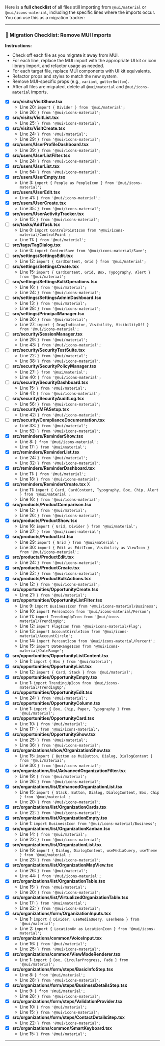 Here is a **full checklist** of all files still importing from `@mui/material` or `@mui/icons-material`, including the specific lines where the imports occur. You can use this as a migration tracker:

---

### 📝 Migration Checklist: Remove MUI Imports
**Instructions:**  
- Check off each file as you migrate it away from MUI.
- For each line, replace the MUI import with the appropriate UI kit or icon library import, and refactor usage as needed.
- For each target file, replace MUI components with UI kit equivalents.
- Refactor props and styles to match the new system.
- Remove MUI-specific props (e.g., `variant`, `gutterBottom`).
- After all files are migrated, delete all `@mui/material` and `@mui/icons-material` imports.
 
- [x] **src/visits/VisitShow.tsx**
  - Line 20: `import { Divider } from '@mui/material';`
  - Line 26: `} from '@mui/icons-material';`
- [x] **src/visits/VisitList.tsx**
  - Line 25: `} from '@mui/icons-material';`
- [x] **src/visits/VisitCreate.tsx**
  - Line 24: `} from '@mui/material';`
  - Line 29: `} from '@mui/icons-material';`
- [x] **src/users/UserProfileDashboard.tsx**
  - Line 39: `} from '@mui/icons-material';`
- [x] **src/users/UserListFilter.tsx**
  - Line 24: `} from '@mui/icons-material';`
- [x] **src/users/UserList.tsx**
  - Line 54: `} from '@mui/icons-material';`
- [x] **src/users/UserEmpty.tsx**
  - Line 3: `import { People as PeopleIcon } from '@mui/icons-material';`
- [x] **src/users/UserEdit.tsx**
  - Line 41: `} from '@mui/icons-material';`
- [x] **src/users/UserCreate.tsx**
  - Line 35: `} from '@mui/icons-material';`
- [x] **src/users/UserActivityTracker.tsx**
  - Line 15: `} from '@mui/icons-material';`
- [ ] **src/tasks/AddTask.tsx**
  - Line 0: `import ControlPointIcon from '@mui/icons-material/ControlPoint';`
  - Line 11: `} from '@mui/material';`
- [ ] **src/tags/TagDialog.tsx**
  - Line 0: `import ContentSave from '@mui/icons-material/Save';`
- [ ] **src/settings/SettingsEdit.tsx**
  - Line 12: `import { CardContent, Grid } from '@mui/material';`
- [ ] **src/settings/SettingsCreate.tsx**
  - Line 15: `import { CardContent, Grid, Box, Typography, Alert } from '@mui/material';`
- [ ] **src/settings/SettingsBulkOperations.tsx**
  - Line 16: `} from '@mui/material';`
  - Line 24: `} from '@mui/icons-material';`
- [ ] **src/settings/SettingsAdminDashboard.tsx**
  - Line 13: `} from '@mui/material';`
  - Line 28: `} from '@mui/icons-material';`
- [ ] **src/settings/PrincipalManager.tsx**
  - Line 26: `} from '@mui/material';`
  - Line 27: `import { DragIndicator, Visibility, VisibilityOff } from '@mui/icons-material';`
- [ ] **src/security/SessionManager.tsx**
  - Line 29: `} from '@mui/material';`
  - Line 43: `} from '@mui/icons-material';`
- [ ] **src/security/SecurityTestSuite.tsx**
  - Line 22: `} from '@mui/material';`
  - Line 38: `} from '@mui/icons-material';`
- [ ] **src/security/SecurityPolicyManager.tsx**
  - Line 27: `} from '@mui/material';`
  - Line 40: `} from '@mui/icons-material';`
- [ ] **src/security/SecurityDashboard.tsx**
  - Line 15: `} from '@mui/material';`
  - Line 41: `} from '@mui/icons-material';`
- [ ] **src/security/SecurityAuditLog.tsx**
  - Line 56: `} from '@mui/icons-material';`
- [ ] **src/security/MFASetup.tsx**
  - Line 42: `} from '@mui/icons-material';`
- [ ] **src/security/ComplianceDocumentation.tsx**
  - Line 33: `} from '@mui/material';`
  - Line 52: `} from '@mui/icons-material';`
- [x] **src/reminders/ReminderShow.tsx**
  - Line 8: `} from '@mui/icons-material';`
  - Line 17: `} from '@mui/material';`
- [x] **src/reminders/ReminderList.tsx**
  - Line 24: `} from '@mui/material';`
  - Line 32: `} from '@mui/icons-material';`
- [x] **src/reminders/ReminderDashboard.tsx**
  - Line 11: `} from '@mui/material';`
  - Line 18: `} from '@mui/icons-material';`
- [x] **src/reminders/ReminderCreate.tsx**  X
  - Line 11: `import { Card, CardContent, Typography, Box, Chip, Alert } from '@mui/material';`
  - Line 16: `} from '@mui/icons-material';`
- [x] **src/products/ProductComparison.tsx**
  - Line 12: `} from '@mui/material';`
  - Line 26: `} from '@mui/icons-material';`
- [x] **src/products/ProductShow.tsx**
  - Line 16: `import { Grid, Divider } from '@mui/material';`
  - Line 27: `} from '@mui/icons-material';`
- [x] **src/products/ProductList.tsx**
  - Line 29: `import { Grid } from '@mui/material';`
  - Line 30: `import { Edit as EditIcon, Visibility as ViewIcon } from '@mui/icons-material';`
- [x] **src/products/ProductEdit.tsx**
  - Line 24: `} from '@mui/icons-material';`
- [x] **src/products/ProductCreate.tsx**
  - Line 22: `} from '@mui/icons-material';`
- [x] **src/products/ProductBulkActions.tsx**
  - Line 12: `} from '@mui/icons-material';`
- [x] **src/opportunities/OpportunityCreate.tsx**
  - Line 21: `} from '@mui/material';`
- [x] **src/opportunities/OpportunityListFilter.tsx**
  - Line 9: `import BusinessIcon from '@mui/icons-material/Business';`
  - Line 10: `import PersonIcon from '@mui/icons-material/Person';`
  - Line 11: `import TrendingUpIcon from '@mui/icons-material/TrendingUp';`
  - Line 12: `import FlagIcon from '@mui/icons-material/Flag';`
  - Line 13: `import AccountCircleIcon from '@mui/icons-material/AccountCircle';`
  - Line 14: `import PercentIcon from '@mui/icons-material/Percent';`
  - Line 15: `import DateRangeIcon from '@mui/icons-material/DateRange';`
- [x] **src/opportunities/OpportunityListContent.tsx**
  - Line 1: `import { Box } from '@mui/material';`
- [x] **src/opportunities/OpportunityList.tsx**
  - Line 12: `import { Card, Stack } from '@mui/material';`
- [x] **src/opportunities/OpportunityEmpty.tsx**
  - Line 1: `import TrendingUpIcon from '@mui/icons-material/TrendingUp';`
- [x] **src/opportunities/OpportunityEdit.tsx**
  - Line 24: `} from '@mui/material';`
- [x] **src/opportunities/OpportunityColumn.tsx**
  - Line 1: `import { Box, Chip, Paper, Typography } from '@mui/material';`
- [x] **src/opportunities/OpportunityCard.tsx**
  - Line 10: `} from '@mui/material';`
  - Line 17: `} from '@mui/icons-material';`
- [x] **src/opportunities/OpportunityShow.tsx**
  - Line 25: `} from '@mui/material';`
  - Line 36: `} from '@mui/icons-material';`
- [x] **src/organizations/show/OrganizationShow.tsx**
  - Line 15: `import { Button as MuiButton, Dialog, DialogContent } from '@mui/material';`
  - Line 30: `} from '@mui/icons-material';`
- [x] **src/organizations/list/AdvancedOrganizationFilter.tsx**
  - Line 19: `} from '@mui/material';`
  - Line 26: `} from '@mui/icons-material';`
- [x] **src/organizations/list/EnhancedOrganizationList.tsx**
  - Line 15: `import { Stack, Button, Dialog, DialogContent, Box, Chip } from '@mui/material';`
  - Line 20: `} from '@mui/icons-material';`
- [x] **src/organizations/list/OrganizationCards.tsx**
  - Line 22: `} from '@mui/icons-material';`
- [x] **src/organizations/list/OrganizationEmpty.tsx**
  - Line 1: `import BusinessIcon from '@mui/icons-material/Business';`
- [x] **src/organizations/list/OrganizationKanban.tsx**
  - Line 14: `} from '@mui/material';`
  - Line 22: `} from '@mui/icons-material';`
- [x] **src/organizations/list/OrganizationList.tsx**
  - Line 19: `import { Dialog, DialogContent, useMediaQuery, useTheme } from '@mui/material';`
  - Line 23: `} from '@mui/icons-material';`
- [x] **src/organizations/list/OrganizationMapView.tsx**
  - Line 26: `} from '@mui/material';`
  - Line 44: `} from '@mui/icons-material';`
- [x] **src/organizations/list/OrganizationTable.tsx**
  - Line 15: `} from '@mui/material';`
  - Line 20: `} from '@mui/icons-material';`
- [x] **src/organizations/list/VirtualizedOrganizationTable.tsx**
  - Line 17: `} from '@mui/material';`
  - Line 22: `} from '@mui/icons-material';`
- [x] **src/organizations/form/OrganizationInputs.tsx**
  - Line 1: `import { Divider, useMediaQuery, useTheme } from '@mui/material';`
  - Line 2: `import { LocationOn as LocationIcon } from '@mui/icons-material';`
- [x] **src/organizations/common/VoiceInput.tsx**
  - Line 16: `} from '@mui/material';`
  - Line 25: `} from '@mui/icons-material';`
- [x] **src/organizations/common/ViewModeRenderer.tsx**
  - Line 1: `import { Box, CircularProgress, Fade } from '@mui/material';`
- [x] **src/organizations/form/steps/BasicInfoStep.tsx**
  - Line 8: `} from '@mui/material';`
  - Line 28: `} from '@mui/icons-material';`
- [x] **src/organizations/form/steps/BusinessDetailsStep.tsx**
  - Line 9: `} from '@mui/material';`
  - Line 28: `} from '@mui/icons-material';`
- [x] **src/organizations/form/steps/ValidationProvider.tsx**
  - Line 10: `} from '@mui/material';`
  - Line 15: `} from '@mui/icons-material';`
- [x] **src/organizations/form/steps/ContactDetailsStep.tsx**
  - Line 22: `} from '@mui/icons-material';`
- [x] **src/organizations/common/SmartKeyboard.tsx**
  - Line 15: `} from '@mui/material';`

---


